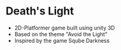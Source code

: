 # Death's Light
 - 2D-Platformer game built using unity 3D
 - Based on the theme "Avoid the Light"
 - Inspired by the game Sqube Darkness
